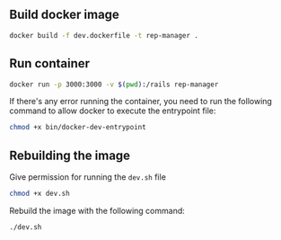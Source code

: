 ## Build docker image
```bash
docker build -f dev.dockerfile -t rep-manager .
```

## Run container
```bash
docker run -p 3000:3000 -v $(pwd):/rails rep-manager
```

If there's any error running the container, you need to run the following command to allow docker to execute the entrypoint file:
```bash
chmod +x bin/docker-dev-entrypoint
```

## Rebuilding the image
Give permission for running the `dev.sh` file
```bash
chmod +x dev.sh
```

Rebuild the image with the following command:
```bash
./dev.sh
```
